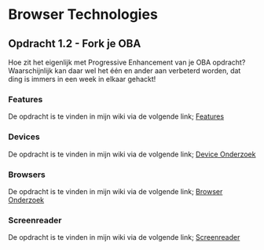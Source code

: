 # Browser Technologies

## Opdracht 1.2 - Fork je OBA

Hoe zit het eigenlijk met Progressive Enhancement van je OBA opdracht? Waarschijnlijk kan daar wel het één en ander aan verbeterd worden, dat ding is immers in een week in elkaar gehackt!

### Features

De opdracht is te vinden in mijn wiki via de volgende link;
[Features](https://github.com/Zeijls/browser-technologies-1920/wiki/Features)

### Devices

De opdracht is te vinden in mijn wiki via de volgende link;
[Device Onderzoek](https://github.com/Zeijls/browser-technologies-1920/wiki/Device-onderzoek)

### Browsers

De opdracht is te vinden in mijn wiki via de volgende link;
[Browser Onderzoek](https://github.com/Zeijls/browser-technologies-1920/wiki/Browser-Onderzoek)

### Screenreader

De opdracht is te vinden in mijn wiki via de volgende link;
[Screenreader](https://github.com/Zeijls/browser-technologies-1920/wiki/Screenreader)

